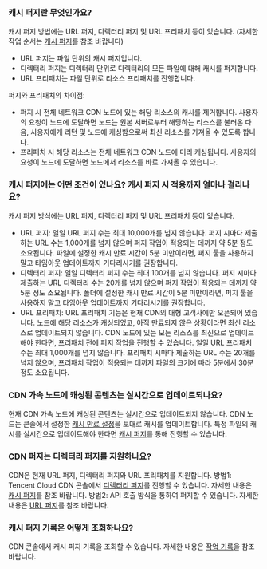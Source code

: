 ### 캐시 퍼지란 무엇인가요?
캐시 퍼지 방법에는 URL 퍼지, 디렉터리 퍼지 및 URL 프리패치 등이 있습니다. (자세한 작업 순서는 [캐시 퍼지](https://intl.cloud.tencent.com/document/product/228/6299)를 참조 바랍니다)
- URL 퍼지는 파일 단위의 캐시 퍼지입니다.
- 디렉터리 퍼지는 디렉터리 단위로 디렉터리의 모든 파일에 대해 캐시를 퍼지합니다.
- URL 프리패치는 파일 단위로 리소스 프리패치를 진행합니다.

퍼지와 프리패치의 차이점:
- 퍼지 시 전체 네트워크 CDN 노드에 있는 해당 리소스의 캐시를 제거합니다. 사용자의 요청이 노드에 도달하면 노드는 원본 서버로부터 해당하는 리소스를 불러온 다음, 사용자에게 리턴 및 노드에 캐싱함으로써 최신 리소스를 가져올 수 있도록 합니다.
- 프리패치 시 해당 리소스는 전체 네트워크 CDN 노드에 미리 캐싱됩니다. 사용자의 요청이 노드에 도달하면 노드에서 리소스를 바로 가져올 수 있습니다.


### 캐시 퍼지에는 어떤 조건이 있나요? 캐시 퍼지 시 적용까지 얼마나 걸리나요?
캐시 퍼지 방식에는 URL 퍼지, 디렉터리 퍼지 및 URL 프리패치 등이 있습니다.
- URL 퍼지: 일일 URL 퍼지 수는 최대 10,000개를 넘지 않습니다. 퍼지 시마다 제출하는 URL 수는 1,000개를 넘지 않으며 퍼지 작업이 적용되는 데까지 약 5분 정도 소요됩니다. 파일에 설정한 캐시 만료 시간이 5분 미만이라면, 퍼지 툴을 사용하지 말고 타임아웃 업데이트까지 기다리시기를 권장합니다.
- 디렉터리 퍼지: 일일 디렉터리 퍼지 수는 최대 100개를 넘지 않습니다. 퍼지 시마다 제출하는 URL 디렉터리 수는 20개를 넘지 않으며 퍼지 작업이 적용되는 데까지 약 5분 정도 소요됩니다. 폴더에 설정한 캐시 만료 시간이 5분 미만이라면, 퍼지 툴을 사용하지 말고 타임아웃 업데이트까지 기다리시기를 권장합니다.
- URL 프리패치: URL 프리패치 기능은 현재 CDN의 대형 고객사에만 오픈되어 있습니다. 노드에 해당 리소스가 캐싱되었고, 아직 만료되지 않은 상황이라면 최신 리소스로 업데이트되지 않습니다. CDN 노드에 있는 모든 리소스를 최신으로 업데이트해야 한다면, 프리패치 전에 퍼지 작업을 진행할 수 있습니다. 일일 URL 프리패치 수는 최대 1,000개를 넘지 않습니다. 프리패치 시마다 제출하는 URL 수는 20개를 넘지 않으며, 프리패치 작업이 적용되는 데까지 파일의 크기에 따라 5분에서 30분 정도 소요됩니다.

### CDN 가속 노드에 캐싱된 콘텐츠는 실시간으로 업데이트되나요?
현재 CDN 가속 노드에 캐싱된 콘텐츠는 실시간으로 업데이트되지 않습니다. CDN 노드는 콘솔에서 설정한 [캐시 만료 설정](https://intl.cloud.tencent.com/document/product/228/35317)을 토대로 캐시를 업데이트합니다. 특정 파일의 캐시를 실시간으로 업데이트해야 한다면 [캐시 퍼지](https://intl.cloud.tencent.com/document/product/228/6299)를 통해 진행할 수 있습니다.

### CDN 퍼지는 디렉터리 퍼지를 지원하나요?
CDN은 현재 URL 퍼지, 디렉터리 퍼지와 URL 프리패치를 지원합니다.
방법1: Tencent Cloud CDN 콘솔에서 [디렉터리 퍼지](https://console.cloud.tencent.com/cdn/refresh)를 진행할 수 있습니다. 자세한 내용은 [캐시 퍼지](https://intl.cloud.tencent.com/document/product/228/6299)를 참조 바랍니다.
방법2: API 호출 방식을 통하여 퍼지할 수 있습니다. 자세한 내용은 [URL 퍼지](https://intl.cloud.tencent.com/document/product/228/33601)를 참조 바랍니다.

### 캐시 퍼지 기록은 어떻게 조회하나요?
CDN 콘솔에서 캐시 퍼지 기록을 조회할 수 있습니다. 자세한 내용은 [작업 기록](https://intl.cloud.tencent.com/document/product/228/6299)을 참조 바랍니다.

